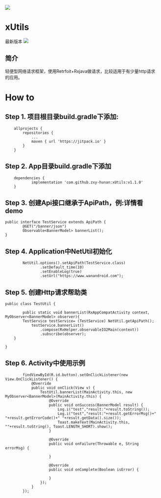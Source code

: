 [![](https://jitpack.io/v/zxy-hunan/xUtils.svg)](https://jitpack.io/#zxy-hunan/xUtils)

# xUtils
最新版本 [![](https://jitpack.io/v/zxy-hunan/xUtils.svg)](https://jitpack.io/#zxy-hunan/xUtils)

简介
-------  
轻便型网络请求框架，使用Retrfoit+Rxjava做请求，比较适用于有少量http请求的应用。

# How to
## Step 1. 项目根目录build.gradle下添加:
``` 
	allprojects {
		repositories {
			...
			maven { url 'https://jitpack.io' }
		}
	}
  ``` 
## Step 2. App目录build.gradle下添加
```  
	dependencies {
	        implementation 'com.github.zxy-hunan:xUtils:v1.1.0'
	}
```  

## Step 3. 创建Api接口继承于ApiPath，例:详情看demo
```  
public interface TestService extends ApiPath {
        @GET("/banner/json")
        Observable<BannerModel> bannerList();
}
```  

## Step 4. Application中NetUtil初始化
```  
        NetUtil.options().setApiPath(TestService.class)
                .setDefault_time(10)
                .setEnableLog(true)
                .setUrl("https://www.wanandroid.com");
```  

## Step 5. 创建Http请求帮助类
```  
public class TestUtil {

        public static void bannerList(RxAppCompatActivity context, MyObserver<BannerModel> observer){
        TestService testService= (TestService) NetUtil.getApiPath();
            testService.bannerList()
                .compose(RxHelper.observableIO2Main(context))
                .subscribe(observer);
    }

}
```  

## Step 6. Activity中使用示例
```  
        findViewById(R.id.button).setOnClickListener(new View.OnClickListener() {
            @Override
            public void onClick(View v) {
                TestUtil.bannerList(MainActivity.this, new MyObserver<BannerModel>(MainActivity.this) {
                    @Override
                    public void onSuccess(BannerModel result) {
                        Log.i("test","result:"+result.toString());
                        Log.i("test","result:"+result.getErrorMsg()+" "+result.getErrorCode()+" "+result.getData().size());
                        Toast.makeText(MainActivity.this, ""+result.toString(), Toast.LENGTH_SHORT).show();
                    }

                    @Override
                    public void onFailure(Throwable e, String errorMsg) {

                    }

                    @Override
                    public void onComplete(Boolean isError) {

                    }
                });
            }
        });
```  
